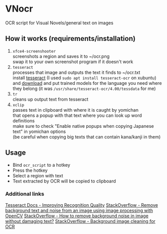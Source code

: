 # VNocr
OCR script for Visual Novels/general text on images

## How it works (requirements/installation)

1. `xfce4-screenshooter`  
screenshots a region and saves it to ~/ocr.png  
swap it to your own screenshot program if it doesn't work  
1. `tesseract`  
processes that image and outputs the text it finds to ~/ocr.txt  
install [tesseract](https://github.com/tesseract-ocr/tesseract) (I used `sudo apt install tesseract-ocr` on xubuntu)  
and [download](https://github.com/tesseract-ocr/tessdata_best) and put trained models for the language you need where they belong (it was `/usr/share/tesseract-ocr/4.00/tessdata` for me)  
1. `tr`  
cleans up output text from tesseract  
1. `xclip`  
passes text in clipboard with where it is caught by yomichan  
that opens a popup with that text where you can look up word definitions  
make sure to check "Enable native popups when copying Japanese text" in yomichan options  
(be careful when copying big texts that can contain kana/kanji in them)  

## Usage

- Bind `ocr_script` to a hotkey
- Press the hotkey
- Select a region with text
- Text extracted by OCR will be copied to clipboard

### Additional links

[Tesseract Docs - Improving Recognition Quality](https://tesseract-ocr.github.io/tessdoc/ImproveQuality.html)
[StackOverflow - Remove background text and noise from an image using image processing with OpenCV](https://stackoverflow.com/questions/60145306/remove-background-text-and-noise-from-an-image-using-image-processing-with-openc/60404579#60404579)
[StackOverflow - How to remove background noise in image without damaging text?](https://stackoverflow.com/questions/57241151/how-to-remove-background-noise-in-image-without-damaging-text)
[StackOverflow - Background image cleaning for OCR](https://stackoverflow.com/questions/58636157/background-image-cleaning-for-ocr)